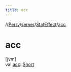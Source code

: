 ```yaml
---
title: acc
---
```

//[Perry](../../../index.html)/[server](../index.html)/[StatEffect](index.html)/[acc](acc.html)



# acc



[jvm]\
val [acc](acc.html): [Short](https://kotlinlang.org/api/latest/jvm/stdlib/kotlin/-short/index.html)




